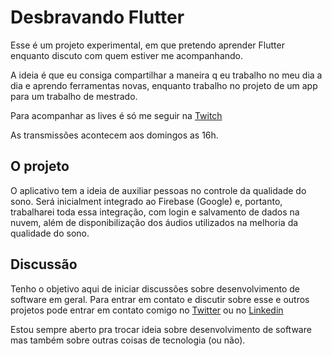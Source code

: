# Desbravando Flutter

Esse é um projeto experimental, em que pretendo aprender Flutter enquanto discuto com quem estiver me acompanhando.

A ideia é que eu consiga compartilhar a maneira q eu trabalho no meu dia a dia e aprendo ferramentas novas, enquanto trabalho no projeto de um app para um trabalho de mestrado.

Para acompanhar as lives é só me seguir na [Twitch](https://www.twitch.tv/albert_dm_)

As transmissões acontecem aos domingos as 16h.

## O projeto

O aplicativo tem a ideia de auxiliar pessoas no controle da qualidade do sono. Será inicialment integrado ao Firebase (Google) e, portanto, trabalharei toda essa integração, com login e salvamento de dados na nuvem, além de disponibilização dos áudios utilizados na melhoria da qualidade do sono.

## Discussão

Tenho o objetivo aqui de iniciar discussões sobre desenvolvimento de software em geral. Para entrar em contato e discutir sobre esse e outros projetos pode entrar em contato comigo no [Twitter](https://twitter.com/albertdm) ou no [Linkedin](https://www.linkedin.com/in/albert-moreira-62b9272b/)

Estou sempre aberto pra trocar ideia sobre desenvolvimento de software mas também sobre outras coisas de tecnologia (ou não).

